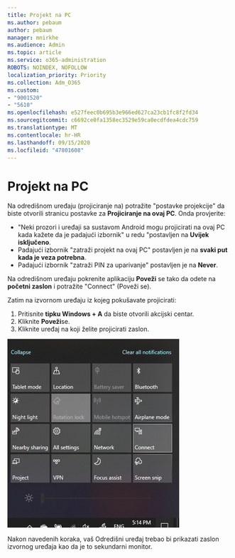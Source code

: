 ```yaml
---
title: Projekt na PC
ms.author: pebaum
author: pebaum
manager: mnirkhe
ms.audience: Admin
ms.topic: article
ms.service: o365-administration
ROBOTS: NOINDEX, NOFOLLOW
localization_priority: Priority
ms.collection: Adm_O365
ms.custom:
- "9001520"
- "5610"
ms.openlocfilehash: e527feec0b695b3e966ed627ca23cb1fc8f2fd34
ms.sourcegitcommit: c6692ce0fa1358ec3529e59ca0ecdfdea4cdc759
ms.translationtype: MT
ms.contentlocale: hr-HR
ms.lasthandoff: 09/15/2020
ms.locfileid: "47801608"
---
```

# <a name="project-to-a-pc"></a>Projekt na PC

Na odredišnom uređaju (projiciranje na) potražite "postavke projekcije" da biste otvorili stranicu postavke za **Projiciranje na ovaj PC**. Onda provjerite:
- "Neki prozori i uređaji sa sustavom Android mogu projicirati na ovaj PC kada kažete da je padajući izbornik" u redu "postavljen na **Uvijek isključeno**.
- Padajući izbornik "zatraži projekt na ovaj PC" postavljen je na **svaki put kada je veza potrebna**.
- Padajući izbornik "zatraži PIN za uparivanje" postavljen je na **Never**.

Na odredišnom uređaju pokrenite aplikaciju **Poveži** se tako da odete na **početni zaslon** i potražite "Connect" (Poveži se).

Zatim na izvornom uređaju iz kojeg pokušavate projicirati:

1. Pritisnite **tipku Windows + A** da biste otvorili akcijski centar.
2. Kliknite **Poveži**se.
3. Kliknite uređaj na koji želite projicirati zaslon.

![Projekt na PC](media/project-to-a-pc.png)

Nakon navedenih koraka, vaš Odredišni uređaj trebao bi prikazati zaslon izvornog uređaja kao da je to sekundarni monitor.
